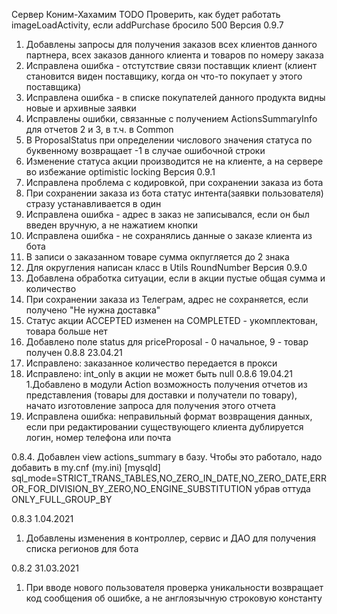 Сервер Коним-Хахамим
TODO Проверить, как будет работать imageLoadActivity, если addPurchase бросило 500
Версия 0.9.7
1. Добавлены запросы для получения заказов всех клиентов данного партнера, всех заказов данного клиента 
и товаров по номеру заказа
2. Исправлена ошибка - отстутствие связи поставщик клиент (клиент становится виден поставщику, когда 
он что-то покупает у этого поставщика)
3. Исправлена ошибка - в списке покупателей данного продукта видны новые и архивные заявки
4. Исправлены ошибки, связанные с получением ActionsSummaryInfo для отчетов 2 и 3, в т.ч. в Common
5. В ProposalStatus при определении числового значения статуса по буквенному возвращает -1 в случае ошибочной строки
6. Изменение статуса акции производится не на клиенте, а на сервере во избежание optimistic locking
Версия 0.9.1
1. Исправлена проблема с кодировкой, при сохранении заказа из бота
2. При сохранении заказа из бота статус интента(заявки пользователя) стразу устанавливается в один
3. Исправлена ошибка - адрес в заказ не записывался, если он был введен вручную, а не нажатием кнопки
4. Исправлена ошибка - не сохранялись данные о заказе клиента из бота
5. В записи о заказанном товаре сумма окпугляется до 2 знака
6. Для округления написан класс в Utils RoundNumber
Версия 0.9.0
1. Добавлена обработка ситуации, если в акции пустые общая сумма и количество
2. При сохранении заказа из Телеграм, адрес не сохраняется, если получено "Не нужна доставка"
3. Статус акции ACCEPTED изменен на COMPLETED - укомплектован, товара больше нет
4. Добавлено поле status для priceProposal - 0 начальное, 9 - товар получен 
0.8.8 23.04.21
1. Исправлено: заказанное количество передается в прокси
2. Исправлено: int_only в акции не может быть null
0.8.6 19.04.21
1.Добавлено в модули Action возможность получения отчетов из представления (товары для доставки и получатели по товару),
начато изготовление запроса для получения этого отчета
2. Исправлена ошибка: неправильный формат возвращения данных, если при редактировании существующего клиента
дублируется логин, номер телефона или почта
 
0.8.4.
Добавлен view actions_summary в базу. Чтобы это работало, надо добавить в my.cnf (my.ini) [mysqld]
sql_mode=STRICT_TRANS_TABLES,NO_ZERO_IN_DATE,NO_ZERO_DATE,ERROR_FOR_DIVISION_BY_ZERO,NO_ENGINE_SUBSTITUTION
убрав оттуда ONLY_FULL_GROUP_BY

0.8.3 1.04.2021
1. Добавлены изменения в контроллер, сервис и ДАО для получения списка регионов для бота

0.8.2 31.03.2021
1. При вводе нового пользователя проверка уникальности возвращает код сообщения об ошибке, 
а не англоязычную строковую константу
